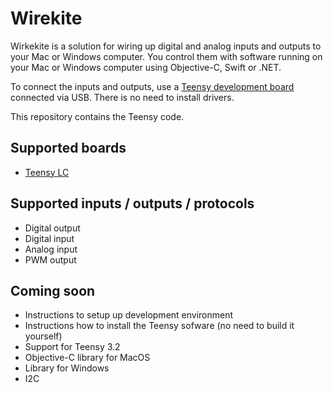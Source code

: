 # Wirekite

Wirkekite is a solution for wiring up digital and analog inputs and outputs to your Mac or Windows computer. You control them with software running on your Mac or Windows computer using Objective-C, Swift or .NET.

To connect the inputs and outputs, use a [Teensy development board](https://www.pjrc.com/teensy/) connected via USB. There is no need to install drivers.

This repository contains the Teensy code.

## Supported boards

- [Teensy LC](https://www.pjrc.com/store/teensylc.html)

## Supported inputs / outputs / protocols

- Digital output
- Digital input
- Analog input
- PWM output

## Coming soon

- Instructions to setup up development environment
- Instructions how to install the Teensy sofware (no need to build it yourself)
- Support for Teensy 3.2
- Objective-C library for MacOS
- Library for Windows
- I2C
